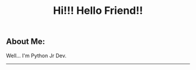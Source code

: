 <!DOCTYPE html>

<html>

  <head>
  </head>
  <body>
    <header>
      <div>
        <h1>Hi!!! Hello Friend!!</h1>
      </div>
    </header>
    <section>
      <article>
        <div>
          <h2>About Me:</h2>
          <p>Well... I'm Python Jr Dev.</p>
        <div>
      </article>
    </section>
    <hr>
  </body>

</html>
